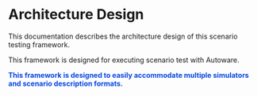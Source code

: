 # Architecture Design

This documentation describes the architecture design of this scenario testing framework.

This framework is designed for executing scenario test with Autoware.  

<font color="#065479E">__This framework is designed to easily accommodate multiple simulators and scenario description formats.__</font>

